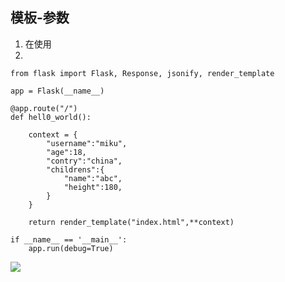 ## 模板-参数

1. 在使用
2. 
```
from flask import Flask, Response, jsonify, render_template

app = Flask(__name__)

@app.route("/")
def hell0_world():

    context = {
        "username":"miku",
        "age":18,
        "contry":"china",
        "childrens":{
            "name":"abc",
            "height":180,
        }
    }

    return render_template("index.html",**context)

if __name__ == '__main__':
    app.run(debug=True)
```

![](file:///C:\Users\miku\AppData\Roaming\Tencent\Users\1479852727\QQ\WinTemp\RichOle\3MD6G{BO5O~QID%29[OAKE_X7.png)

